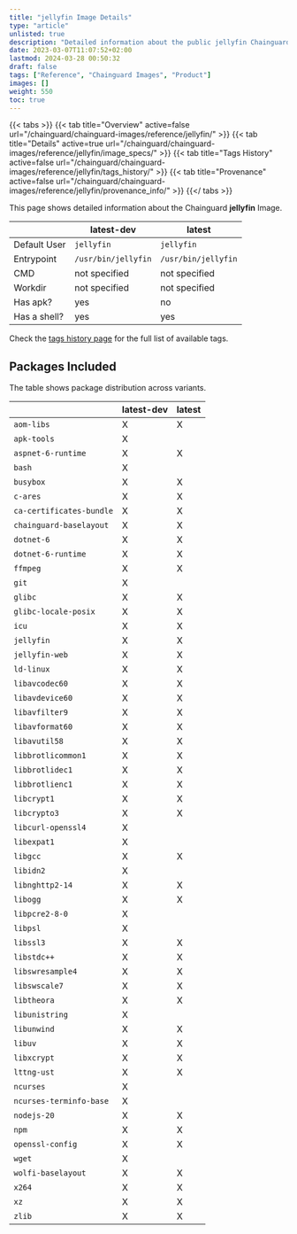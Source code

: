 ```yaml
---
title: "jellyfin Image Details"
type: "article"
unlisted: true
description: "Detailed information about the public jellyfin Chainguard Image."
date: 2023-03-07T11:07:52+02:00
lastmod: 2024-03-28 00:50:32
draft: false
tags: ["Reference", "Chainguard Images", "Product"]
images: []
weight: 550
toc: true
---
```


{{< tabs >}}
{{< tab title="Overview" active=false url="/chainguard/chainguard-images/reference/jellyfin/" >}}
{{< tab title="Details" active=true url="/chainguard/chainguard-images/reference/jellyfin/image_specs/" >}}
{{< tab title="Tags History" active=false url="/chainguard/chainguard-images/reference/jellyfin/tags_history/" >}}
{{< tab title="Provenance" active=false url="/chainguard/chainguard-images/reference/jellyfin/provenance_info/" >}}
{{</ tabs >}}

This page shows detailed information about the Chainguard **jellyfin** Image.

|              | latest-dev          | latest              |
|--------------|---------------------|---------------------|
| Default User | `jellyfin`          | `jellyfin`          |
| Entrypoint   | `/usr/bin/jellyfin` | `/usr/bin/jellyfin` |
| CMD          | not specified       | not specified       |
| Workdir      | not specified       | not specified       |
| Has apk?     | yes                 | no                  |
| Has a shell? | yes                 | yes                 |

Check the [tags history page](/chainguard/chainguard-images/reference/jellyfin/tags_history/) for the full list of available tags.

## Packages Included
The table shows package distribution across variants.

|                          | latest-dev | latest |
|--------------------------|------------|--------|
| `aom-libs`               | X          | X      |
| `apk-tools`              | X          |        |
| `aspnet-6-runtime`       | X          | X      |
| `bash`                   | X          |        |
| `busybox`                | X          | X      |
| `c-ares`                 | X          | X      |
| `ca-certificates-bundle` | X          | X      |
| `chainguard-baselayout`  | X          | X      |
| `dotnet-6`               | X          | X      |
| `dotnet-6-runtime`       | X          | X      |
| `ffmpeg`                 | X          | X      |
| `git`                    | X          |        |
| `glibc`                  | X          | X      |
| `glibc-locale-posix`     | X          | X      |
| `icu`                    | X          | X      |
| `jellyfin`               | X          | X      |
| `jellyfin-web`           | X          | X      |
| `ld-linux`               | X          | X      |
| `libavcodec60`           | X          | X      |
| `libavdevice60`          | X          | X      |
| `libavfilter9`           | X          | X      |
| `libavformat60`          | X          | X      |
| `libavutil58`            | X          | X      |
| `libbrotlicommon1`       | X          | X      |
| `libbrotlidec1`          | X          | X      |
| `libbrotlienc1`          | X          | X      |
| `libcrypt1`              | X          | X      |
| `libcrypto3`             | X          | X      |
| `libcurl-openssl4`       | X          |        |
| `libexpat1`              | X          |        |
| `libgcc`                 | X          | X      |
| `libidn2`                | X          |        |
| `libnghttp2-14`          | X          | X      |
| `libogg`                 | X          | X      |
| `libpcre2-8-0`           | X          |        |
| `libpsl`                 | X          |        |
| `libssl3`                | X          | X      |
| `libstdc++`              | X          | X      |
| `libswresample4`         | X          | X      |
| `libswscale7`            | X          | X      |
| `libtheora`              | X          | X      |
| `libunistring`           | X          |        |
| `libunwind`              | X          | X      |
| `libuv`                  | X          | X      |
| `libxcrypt`              | X          | X      |
| `lttng-ust`              | X          | X      |
| `ncurses`                | X          |        |
| `ncurses-terminfo-base`  | X          |        |
| `nodejs-20`              | X          | X      |
| `npm`                    | X          | X      |
| `openssl-config`         | X          | X      |
| `wget`                   | X          |        |
| `wolfi-baselayout`       | X          | X      |
| `x264`                   | X          | X      |
| `xz`                     | X          | X      |
| `zlib`                   | X          | X      |

